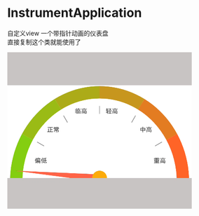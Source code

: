 # InstrumentApplication
自定义view 一个带指针动画的仪表盘   
直接复制这个类就能使用了

![image](https://github.com/DSRC-L/InstrumentApplication/blob/master/readmeImage/0D767780-B8E3-4797-946E-077653E21016.png?raw=true)
